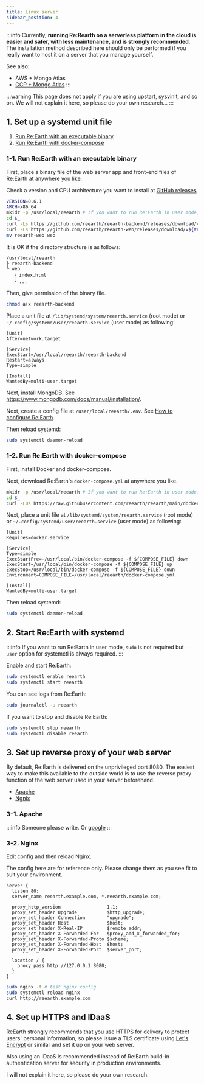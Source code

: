 ```yaml
---
title: Linux server
sidebar_position: 4
---
```


:::info
Currently, **running Re:Rearth on a serverless platform in the cloud is easier and safer, with less maintenance, and is strongly recommended**. The installation method described here should only be performed if you really want to host it on a server that you manage yourself.

See also:

- AWS + Mongo Atlas
- [GCP + Mongo Atlas](gcp)
:::

:::warning
This page does not apply if you are using upstart, sysvinit, and so on. We will not explain it here, so please do your own research...
:::

## 1. Set up a systemd unit file

1. [Run Re:Earth with an executable binary](#1-1-run-reearth-with-an-executable-binary)
2. [Run Re:Earth with docker-compose](#1-2-run-reearth-with-docker-compose)

### 1-1. Run Re:Earth with an executable binary

First, place a binary file of the web server app and front-end files of Re:Earth at anywhere you like.

Check a version and CPU architecture you want to install at [GitHub releases](https://github.com/reearth/reearth/releases)

```bash
VERSION=0.6.1
ARCH=x86_64
mkidr -p /usr/local/reearth # If you want to run Re:Earth in user mode, ~/reearth is better.
cd $_
curl -Ls https://github.com/reearth/reearth-backend/releases/download/v${VERSION}/reearth-backend_${VERSION}_linux_${ARCH}.tar.gz | tar xvz
curl -Ls https://github.com/reearth/reearth-web/releases/download/v${VERSION}/reearth-web_v${VERSION}.tar.gz | tar xvz
mv reearth-web web
```

It is OK if the directory structure is as follows:

```
/usr/local/reearth
├ reearth-backend
└ web
　 ├ index.html
　 └ ...
```

Then, give  permission of the binary file.

```bash
chmod a+x reearth-backend
```

Place a unit file at `/lib/systemd/system/reearth.service` (root mode) or `~/.config/systemd/user/reearth.service` (user mode) as following:

```systemd
[Unit]
After=network.target

[Service]
ExecStart=/usr/local/reearth/reearth-backend
Restart=always
Type=simple

[Install]
WantedBy=multi-user.target
```

Next, install MongoDB. See https://www.mongodb.com/docs/manual/installation/.

Next, create a config file at `/user/local/reearth/.env`. See [How to configure Re:Earth](config).

Then reload systemd:

```bash
sudo systemctl daemon-reload
```

### 1-2. Run Re:Earth with docker-compose

First, install Docker and docker-compose.

Next, download Re:Earth's `docker-compose.yml` at anywhere you like.

```bash
mkidr -p /usr/local/reearth # If you want to run Re:Earth in user mode, ~/reearth is better.
cd $_
curl -LOs https://raw.githubusercontent.com/reearth/reearth/main/docker-compose.yml
```

Next, place a unit file at `/lib/systemd/system/reearth.service` (root mode) or `~/.config/systemd/user/reearth.service` (user mode) as following:

```systemd
[Unit]
Requires=docker.service

[Service]
Type=simple
ExecStartPre=-/usr/local/bin/docker-compose -f ${COMPOSE_FILE} down
ExecStart=/usr/local/bin/docker-compose -f ${COMPOSE_FILE} up
ExecStop=/usr/local/bin/docker-compose -f ${COMPOSE_FILE} down
Environment=COMPOSE_FILE=/usr/local/reearth/docker-compose.yml

[Install]
WantedBy=multi-user.target
```

Then reload systemd:

```bash
sudo systemctl daemon-reload
```

## 2. Start Re:Earth with systemd

:::info
If you want to run Re:Earth in user mode, `sudo` is not required but `--user` option for systemctl is always required.
:::

Enable and start Re:Earth:

```bash
sudo systemctl enable reearth
sudo systemctl start reearth
```

You can see logs from Re:Earth:

```bash
sudo journalctl -u reearth
```

If you want to stop and disable Re:Earth:

```bash
sudo systemctl stop reearth
sudo systemctl disable reearth
```

## 3. Set up reverse proxy of your web server

By default, Re:Earth is delivered on the unprivileged port 8080. The easiest way to make this available to the outside world is to use the reverse proxy function of the web server used in your server beforehand.

- [Apache](#3-1-apache)
- [Ngnix](#3-2-nginx)

### 3-1. Apache

:::info
Someone please write. Or [google](https://www.google.com/search?q=apache+reverse+proxy)
:::

### 3-2. Nginx

Edit config and then reload Nginx.

The config here are for reference only. Please change them as you see fit to suit your environment.

```nginx title="/etc/nginx/sites-available/reearth.conf"
server {
  listen 80;
  server_name reearth.example.com, *.reearth.example.com;

  proxy_http_version                 1.1;
  proxy_set_header Upgrade           $http_upgrade;
  proxy_set_header Connection        "upgrade";
  proxy_set_header Host              $host;
  proxy_set_header X-Real-IP         $remote_addr;
  proxy_set_header X-Forwarded-For   $proxy_add_x_forwarded_for;
  proxy_set_header X-Forwarded-Proto $scheme;
  proxy_set_header X-Forwarded-Host  $host;
  proxy_set_header X-Forwarded-Port  $server_port;

  location / {
    proxy_pass http://127.0.0.1:8080;
  }
}
```

```bash
sudo nginx -t # test nginx config
sudo systemctl reload nginx
curl http://reearth.example.com
```

## 4. Set up HTTPS and IDaaS

ReEarth strongly recommends that you use HTTPS for delivery to protect users' personal information, so please issue a TLS certificate using [Let's Encrypt](https://letsencrypt.org/) or similar and set it up on your web server.

Also using an IDaaS is recommended instead of Re:Earth build-in authentication server for security in production environments.

I will not explain it here, so please do your own research.
